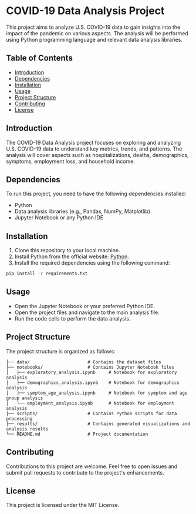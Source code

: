 # COVID-19 Data Analysis Project

This project aims to analyze U.S. COVID-19 data to gain insights into the impact of the pandemic on various aspects. The analysis will be performed using Python programming language and relevant data analysis libraries.

## Table of Contents

- [Introduction](#introduction)
- [Dependencies](#dependencies)
- [Installation](#installation)
- [Usage](#usage)
- [Project Structure](#project-structure)
- [Contributing](#contributing)
- [License](#license)

## Introduction

The COVID-19 Data Analysis project focuses on exploring and analyzing U.S. COVID-19 data to understand key metrics, trends, and patterns. The analysis will cover aspects such as hospitalizations, deaths, demographics, symptoms, employment loss, and household income.

## Dependencies

To run this project, you need to have the following dependencies installed:

- Python
- Data analysis libraries (e.g., Pandas, NumPy, Matplotlib)
- Jupyter Notebook or any Python IDE

## Installation

1. Clone this repository to your local machine.
2. Install Python from the official website: [Python](https://www.python.org/downloads/).
3. Install the required dependencies using the following command:

```bash
pip install -r requirements.txt
```
## Usage
- Open the Jupyter Notebook or your preferred Python IDE.
- Open the project files and navigate to the main analysis file.
- Run the code cells to perform the data analysis.
## Project Structure
 The project structure is organized as follows:
 ```
├── data/                      # Contains the dataset files
├── notebooks/                 # Contains Jupyter Notebook files
│   ├── exploratory_analysis.ipynb     # Notebook for exploratory analysis
│   ├── demographics_analysis.ipynb    # Notebook for demographics analysis
│   ├── symptom_age_analysis.ipynb     # Notebook for symptom and age group analysis
│   └── employment_analysis.ipynb      # Notebook for employment analysis
├── scripts/                   # Contains Python scripts for data processing
├── results/                   # Contains generated visualizations and analysis results
└── README.md                  # Project documentation
```
## Contributing
Contributions to this project are welcome. Feel free to open issues and submit pull requests to contribute to the project's enhancements.

## License
This project is licensed under the MIT License.
